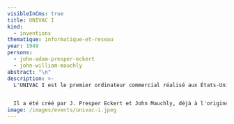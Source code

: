 ```yaml
---
visibleInCms: true
title: UNIVAC I
kind:
  - inventions
thematique: informatique-et-reseau
year: 1949
persons:
  - john-adam-presper-eckert
  - john-william-mauchly
abstract: "\n"
description: >-
  L'UNIVAC I est le premier ordinateur commercial réalisé aux États-Unis.


  Il a été créé par J. Presper Eckert et John Mauchly, déjà à l'origine de l'ENIAC. Avant que d'autres machines ne sortent dans la même série, l'UNIVAC I était tout simplement appelé UNIVAC.
image: /images/events/univac-i.jpeg
---
```

